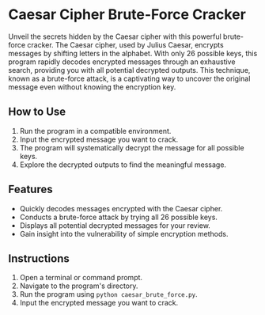 # Caesar Cipher Brute-Force Cracker

Unveil the secrets hidden by the Caesar cipher with this powerful brute-force cracker. The Caesar cipher, used by Julius Caesar, encrypts messages by shifting letters in the alphabet. With only 26 possible keys, this program rapidly decodes encrypted messages through an exhaustive search, providing you with all potential decrypted outputs. This technique, known as a brute-force attack, is a captivating way to uncover the original message even without knowing the encryption key.

## How to Use

1. Run the program in a compatible environment.
2. Input the encrypted message you want to crack.
3. The program will systematically decrypt the message for all possible keys.
4. Explore the decrypted outputs to find the meaningful message.

## Features

- Quickly decodes messages encrypted with the Caesar cipher.
- Conducts a brute-force attack by trying all 26 possible keys.
- Displays all potential decrypted messages for your review.
- Gain insight into the vulnerability of simple encryption methods.

## Instructions

1. Open a terminal or command prompt.
2. Navigate to the program's directory.
3. Run the program using `python caesar_brute_force.py`.
4. Input the encrypted message you want to crack.

